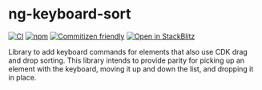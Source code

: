 # ng-keyboard-sort

[![CI](https://github.com/johnhwhite/ng-keyboard-sort/actions/workflows/ci.yml/badge.svg)](https://github.com/johnhwhite/ng-keyboard-sort/actions/workflows/ci.yml)
[![npm](https://img.shields.io/npm/v/ng-keyboard-sort/latest?label=ng-keyboard-sort)](https://www.npmjs.com/package/ng-keyboard-sort)
[![Commitizen friendly](https://img.shields.io/badge/commitizen-friendly-brightgreen.svg)](http://commitizen.github.io/cz-cli/)
[![Open in StackBlitz](https://developer.stackblitz.com/img/open_in_stackblitz_small.svg)](https://stackblitz.com/fork/github/johnhwhite/ng-keyboard-sort?file=apps%2Fe2e%2Fsrc%2Fapp%2Fexample%2Fexample.component.html)

Library to add keyboard commands for elements that also use CDK drag and drop sorting. This library intends to provide parity for picking up an element with the keyboard, moving it up and down the list, and dropping it in place.
